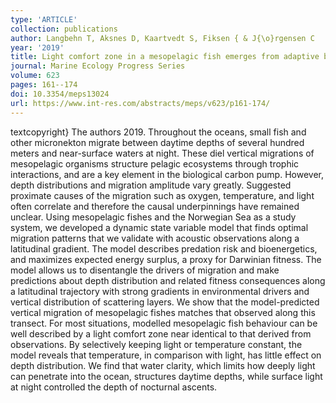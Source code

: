 ```yaml
---
type: 'ARTICLE'
collection: publications
author: Langbehn T, Aksnes D, Kaartvedt S, Fiksen { & J{\o}rgensen C
year: '2019'
title: Light comfort zone in a mesopelagic fish emerges from adaptive behaviour along a latitudinal gradient
journal: Marine Ecology Progress Series
volume: 623
pages: 161--174
doi: 10.3354/meps13024
url: https://www.int-res.com/abstracts/meps/v623/p161-174/
---
```

textcopyright} The authors 2019. Throughout the oceans, small fish and other micronekton migrate between daytime depths of several hundred meters and near-surface waters at night. These diel vertical migrations of mesopelagic organisms structure pelagic ecosystems through trophic interactions, and are a key element in the biological carbon pump. However, depth distributions and migration amplitude vary greatly. Suggested proximate causes of the migration such as oxygen, temperature, and light often correlate and therefore the causal underpinnings have remained unclear. Using mesopelagic fishes and the Norwegian Sea as a study system, we developed a dynamic state variable model that finds optimal migration patterns that we validate with acoustic observations along a latitudinal gradient. The model describes predation risk and bioenergetics, and maximizes expected energy surplus, a proxy for Darwinian fitness. The model allows us to disentangle the drivers of migration and make predictions about depth distribution and related fitness consequences along a latitudinal trajectory with strong gradients in environmental drivers and vertical distribution of scattering layers. We show that the model-predicted vertical migration of mesopelagic fishes matches that observed along this transect. For most situations, modelled mesopelagic fish behaviour can be well described by a light comfort zone near identical to that derived from observations. By selectively keeping light or temperature constant, the model reveals that temperature, in comparison with light, has little effect on depth distribution. We find that water clarity, which limits how deeply light can penetrate into the ocean, structures daytime depths, while surface light at night controlled the depth of nocturnal ascents.
